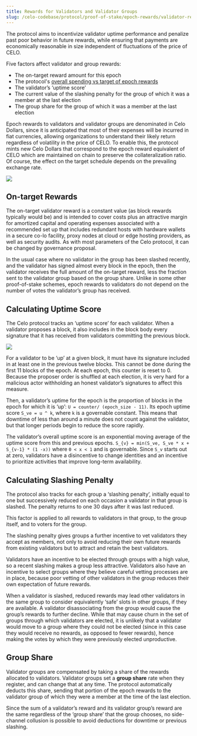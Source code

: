 ```yaml
---
title: Rewards for Validators and Validator Groups
slug: /celo-codebase/protocol/proof-of-stake/epoch-rewards/validator-rewards
---
```


The protocol aims to incentivize validator uptime performance and penalize past poor behavior in future rewards, while ensuring that payments are economically reasonable in size independent of fluctuations of the price of CELO.

Five factors affect validator and group rewards:

- The on-target reward amount for this epoch
- The protocol's [overall spending vs target of epoch rewards](/celo-codebase/protocol/proof-of-stake/epoch-rewards.md)
- The validator’s ‘uptime score’
- The current value of the slashing penalty for the group of which it was a member at the last election
- The group share for the group of which it was a member at the last election

Epoch rewards to validators and validator groups are denominated in Celo Dollars, since it is anticipated that most of their expenses will be incurred in fiat currencies, allowing organizations to understand their likely return regardless of volatility in the price of CELO. To enable this, the protocol mints new Celo Dollars that correspond to the epoch reward equivalent of CELO which are maintained on chain to preserve the collateralization ratio. Of course, the effect on the target schedule depends on the prevailing exchange rate.

![](https://storage.googleapis.com/celo-website/docs/validator-rewards.jpg)

## On-target Rewards

The on-target validator reward is a constant value (as block rewards typically would be) and is intended to cover costs plus an attractive margin for amortized capital and operating expenses associated with a recommended set up that includes redundant hosts with hardware wallets in a secure co-lo facility, proxy nodes at cloud or edge hosting providers, as well as security audits. As with most parameters of the Celo protocol, it can be changed by governance proposal.

In the usual case where no validator in the group has been slashed recently, and the validator has signed almost every block in the epoch, then the validator receives the full amount of the on-target reward, less the fraction sent to the validator group based on the group share. Unlike in some other proof-of-stake schemes, epoch rewards to validators do not depend on the number of votes the validator’s group has received.

## Calculating Uptime Score

The Celo protocol tracks an ‘uptime score’ for each validator. When a validator proposes a block, it also includes in the block body every signature that it has received from validators committing the previous block.

![](https://storage.googleapis.com/celo-website/docs/uptime-score.jpg)

For a validator to be ‘up’ at a given block, it must have its signature included in at least one in the previous twelve blocks. This cannot be done during the first 11 blocks of the epoch. At each epoch, this counter is reset to 0. Because the proposer order is shuffled at each election, it is very hard for a malicious actor withholding an honest validator’s signatures to affect this measure.

Then, a validator’s uptime for the epoch is the proportion of blocks in the epoch for which it is ‘up’: `U = counter/ (epoch_size - 11)`. Its epoch uptime score `S_ve = u ^ k`, where `k` is a governable constant. This means that downtime of less than around a minute does not count against the validator, but that longer periods begin to reduce the score rapidly.

The validator’s overall uptime score is an exponential moving average of the uptime score from this and previous epochs. `S_{v} = min(S_ve, S_ve * x + S_{v-1} * (1 -x))` where `0 < x < 1` and is governable. Since `S_v` starts out at zero, validators have a disincentive to change identities and an incentive to prioritize activities that improve long-term availability.

## Calculating Slashing Penalty

The protocol also tracks for each group a ‘slashing penalty’, initially equal to one but successively reduced on each occasion a validator in that group is slashed. The penalty returns to one 30 days after it was last reduced.

This factor is applied to all rewards to validators in that group, to the group itself, and to voters for the group.

The slashing penalty gives groups a further incentive to vet validators they accept as members, not only to avoid reducing their own future rewards from existing validators but to attract and retain the best validators.

Validators have an incentive to be elected through groups with a high value, so a recent slashing makes a group less attractive. Validators also have an incentive to select groups where they believe careful vetting processes are in place, because poor vetting of other validators in the group reduces their own expectation of future rewards.

When a validator is slashed, reduced rewards may lead other validators in the same group to consider equivalently ‘safe’ slots in other groups, if they are available. A validator disassociating from the group would cause the group’s rewards to further decline. While that may cause churn in the set of groups through which validators are elected, it is unlikely that a validator would move to a group where they could not be elected (since in this case they would receive no rewards, as opposed to fewer rewards), hence making the votes by which they were previously elected unproductive.

## Group Share

Validator groups are compensated by taking a share of the rewards allocated to validators. Validator groups set a **group share** rate when they register, and can change that at any time. The protocol automatically deducts this share, sending that portion of the epoch rewards to the validator group of which they were a member at the time of the last election.

Since the sum of a validator’s reward and its validator group’s reward are the same regardless of the ‘group share’ that the group chooses, no side-channel collusion is possible to avoid deductions for downtime or previous slashing.
